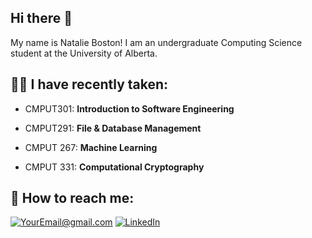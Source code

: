 ## Hi there 👋

<!--
**bostonecb/bostonecb** is a ✨ _special_ ✨ repository because its `README.md` (this file) appears on your GitHub profile.

Here are some ideas to get you started:

- 🔭 I’m currently working on ...
- 🌱 I’m currently learning ...
- 👯 I’m looking to collaborate on ...
- 🤔 I’m looking for help with ...
- 💬 Ask me about ...
- 📫 How to reach me: ...
- 😄 Pronouns: ...
- ⚡ Fun fact: ...
-->

My name is Natalie Boston! I am an undergraduate Computing Science student at the University of Alberta.

<h2> 👩‍💻 I have recently taken:</h2>

- CMPUT301: **Introduction to Software Engineering**

- CMPUT291: **File & Database Management**

- CMPUT 267: **Machine Learning**

- CMPUT 331: **Computational Cryptography**

<h2> 📧 How to reach me:</h2>

<a href="mailto:boston1@ualberta.ca">![YourEmail@gmail.com](https://img.shields.io/badge/Gmail-D14836?style=for-the-badge&logo=gmail&logoColor=white)</a>  <a href="https://www.linkedin.com/in/natalie-boston-92a6b3345/">![LinkedIn](https://img.shields.io/badge/LinkedIn-0077B5?style=for-the-badge&logo=linkedin&logoColor=white)</a>
